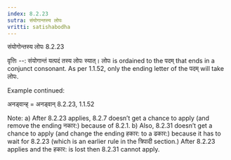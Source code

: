 ```yaml
---
index: 8.2.23
sutra: संयोगान्तस्य लोपः
vritti: satishabodha
---
```



 संयोगोन्तस्य लोपः 8.2.23 


वृत्तिः --: संयोगान्तं यत्पदं तस्य लोपः स्यात्। लोपः is ordained to the पदम् that ends in a conjunct consonant. As per 1.1.52, only the ending letter of the पदम् will take लोपः. 


Example continued: 


अनड्वान्ह् = अनड्वान् 8.2.23, 1.1.52 


Note: a) After 8.2.23 applies, 8.2.7 doesn’t get a chance to apply (and remove the ending नकार:) because of 8.2.1. b) Also, 8.2.31 doesn’t get a chance to apply (and change the ending हकार: to a ढकार:) because it has to wait for 8.2.23 (which is an earlier rule in the त्रिपादी section.) After 8.2.23 applies and the हकार: is lost then 8.2.31 cannot apply. 


